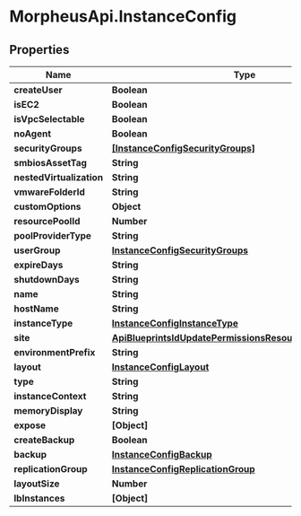 # MorpheusApi.InstanceConfig

## Properties

Name | Type | Description | Notes
------------ | ------------- | ------------- | -------------
**createUser** | **Boolean** |  | [optional] 
**isEC2** | **Boolean** |  | [optional] 
**isVpcSelectable** | **Boolean** |  | [optional] 
**noAgent** | **Boolean** |  | [optional] 
**securityGroups** | [**[InstanceConfigSecurityGroups]**](InstanceConfigSecurityGroups.md) |  | [optional] 
**smbiosAssetTag** | **String** |  | [optional] 
**nestedVirtualization** | **String** |  | [optional] 
**vmwareFolderId** | **String** |  | [optional] 
**customOptions** | **Object** |  | [optional] 
**resourcePoolId** | **Number** |  | [optional] 
**poolProviderType** | **String** |  | [optional] 
**userGroup** | [**InstanceConfigSecurityGroups**](InstanceConfigSecurityGroups.md) |  | [optional] 
**expireDays** | **String** |  | [optional] 
**shutdownDays** | **String** |  | [optional] 
**name** | **String** |  | [optional] 
**hostName** | **String** |  | [optional] 
**instanceType** | [**InstanceConfigInstanceType**](InstanceConfigInstanceType.md) |  | [optional] 
**site** | [**ApiBlueprintsIdUpdatePermissionsResourcePermissionSites**](ApiBlueprintsIdUpdatePermissionsResourcePermissionSites.md) |  | [optional] 
**environmentPrefix** | **String** |  | [optional] 
**layout** | [**InstanceConfigLayout**](InstanceConfigLayout.md) |  | [optional] 
**type** | **String** |  | [optional] 
**instanceContext** | **String** |  | [optional] 
**memoryDisplay** | **String** |  | [optional] 
**expose** | **[Object]** |  | [optional] 
**createBackup** | **Boolean** |  | [optional] 
**backup** | [**InstanceConfigBackup**](InstanceConfigBackup.md) |  | [optional] 
**replicationGroup** | [**InstanceConfigReplicationGroup**](InstanceConfigReplicationGroup.md) |  | [optional] 
**layoutSize** | **Number** |  | [optional] 
**lbInstances** | **[Object]** |  | [optional] 


